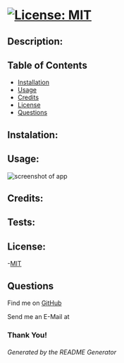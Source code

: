 #    [![License: MIT](https://img.shields.io/badge/License-MIT-yellow.svg)](https://opensource.org/licenses/MIT)
  
  ## Description:
  

  ## Table of Contents 
  - [Installation](#installation)
  - [Usage](#usage)
  - [Credits](#credits)
  - [License](#license)
  - [Questions](#questions)


  ## Instalation:
  

  ## Usage:
  

  ![screenshot of app](assets/images/)

  ## Credits:
  

  ## Tests:
  

  ## License:
  -[MIT](https://opensource.org/license/mit/) 

  ## Questions
  Find me on [GitHub](https://github.com/)

  Send me an E-Mail at [](mailto:)

  ### Thank You!
  ###### Generated by the README Generator
  